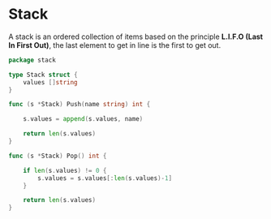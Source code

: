 # Stack
A stack is an ordered collection of items based on the principle
**L.I.F.O (Last In First Out)**, the last element
to get in line is the first to get out.

```go
package stack

type Stack struct {
	values []string
}

func (s *Stack) Push(name string) int {

	s.values = append(s.values, name)

	return len(s.values)
}

func (s *Stack) Pop() int {

	if len(s.values) != 0 {
		s.values = s.values[:len(s.values)-1]
	}

	return len(s.values)
}
```

